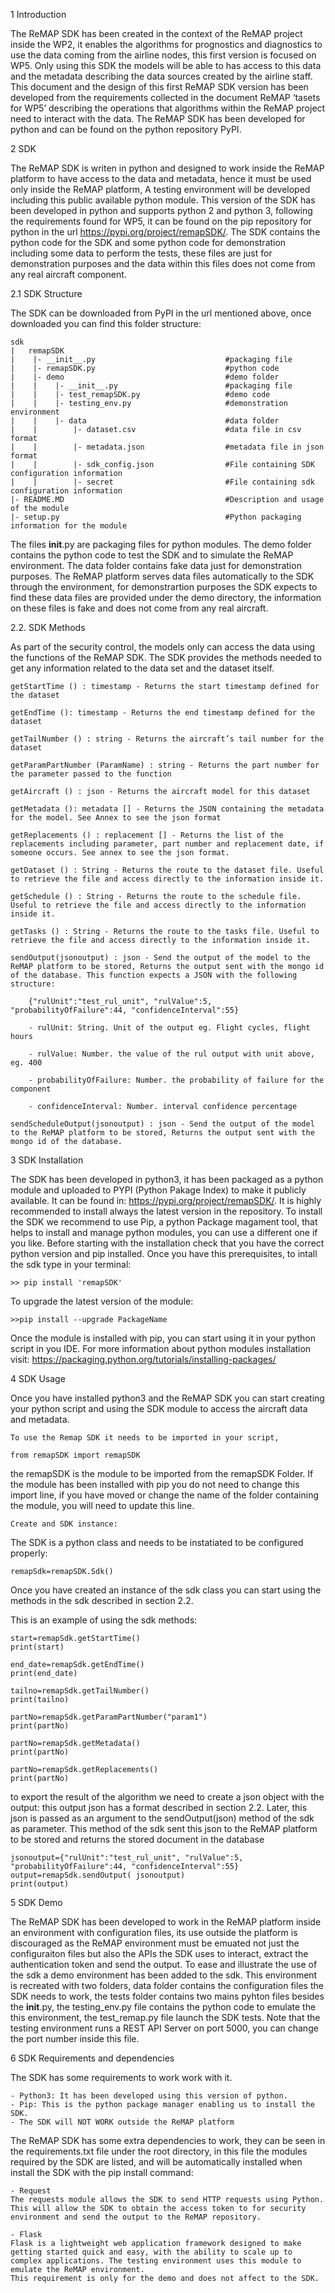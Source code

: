 1	Introduction

The ReMAP SDK has been created in the context of the ReMAP project inside the WP2, it enables the algorithms for prognostics and diagnostics to use the data coming from the airline nodes, this first version is focused on WP5. Only using this SDK the models will be able to has access to this data and the metadata describing the data sources created by the airline staff.
This document and the design of this first ReMAP SDK version has been developed from the requirements collected in the document ReMAP ‘tasets for WP5’ describing the operations that algorithms within the ReMAP project need to interact with the data.
The ReMAP SDK has been developed for python and can be found on the python repository PyPI.

2	SDK

The ReMAP SDK is writen in python and designed to work inside the ReMAP platform to have access to the data and metadata, hence it must be used only inside the ReMAP platform, A testing environment will be developed including this public available python module.
This version of the SDK has been developed in python and supports python 2 and python 3, following the requirements found for WP5, it can be found on the pip repository for python in the url https://pypi.org/project/remapSDK/. The SDK contains the python code for the SDK and some python code for demonstration including some data to perform the tests, these files are just for demonstration purposes and the data within this files does not come from any real aircraft component.

2.1	SDK Structure

The SDK can be downloaded from PyPI in the url mentioned above, once downloaded you can find this folder structure:

    sdk
    |   remapSDK                
    |    |- __init__.py                             #packaging file
    |    |- remapSDK.py                             #python code    
    |    |- demo                                    #demo folder
    |    |    |- __init__.py                        #packaging file
    |    |    |- test_remapSDK.py                   #demo code
    |    |    |- testing_env.py                     #demonstration environment
    |    |    |- data                               #data folder
    |    |        |- dataset.csv                    #data file in csv format
    |    |        |- metadata.json                  #metadata file in json format
    |    |        |- sdk_config.json                #File containing SDK configuration information
    |    |        |- secret                         #File containing sdk configuration information
    |- README.MD                                    #Description and usage of the module
    |- setup.py                                     #Python packaging information for the module

The files __init__.py are packaging files for python modules. 
The demo folder contains the python code to test the SDK and to simulate the ReMAP environment. The data folder contains fake data just for demonstration purposes.
The ReMAP platform serves data files automatically to the SDK through the environment, for demonstrartion purposes the SDK expects to find these data files are provided under the demo directory, the information on these files is fake and does not come from any real aircraft.


2.2.	SDK Methods

As part of the security control, the models only can access the data using the functions of the ReMAP SDK. The SDK provides the methods needed to get any information related to the data set and the dataset itself.

    getStartTime () : timestamp - Returns the start timestamp defined for the dataset

    getEndTime (): timestamp - Returns the end timestamp defined for the dataset

    getTailNumber () : string - Returns the aircraft’s tail number for the dataset 

    getParamPartNumber (ParamName) : string - Returns the part number for the parameter passed to the function
    
    getAircraft () : json - Returns the aircraft model for this dataset

    getMetadata (): metadata [] - Returns the JSON containing the metadata for the model. See Annex to see the json format

    getReplacements () : replacement [] - Returns the list of the replacements including parameter, part number and replacement date, if someone occurs. See annex to see the json format.

    getDataset () : String - Returns the route to the dataset file. Useful to retrieve the file and access directly to the information inside it.

    getSchedule () : String - Returns the route to the schedule file. Useful to retrieve the file and access directly to the information inside it.

    getTasks () : String - Returns the route to the tasks file. Useful to retrieve the file and access directly to the information inside it.

    sendOutput(jsonoutput) : json - Send the output of the model to the ReMAP platform to be stored, Returns the output sent with the mongo id of the database. This function expects a JSON with the following structure:

        {"rulUnit":"test_rul_unit", "rulValue":5, "probabilityOfFailure":44, "confidenceInterval":55}

        - rulUnit: String. Unit of the output eg. Flight cycles, flight hours

        - rulValue: Number. the value of the rul output with unit above, eg. 400

        - probabilityOfFailure: Number. the probability of failure for the component

        - confidenceInterval: Number. interval confidence percentage

    sendScheduleOutput(jsonoutput) : json - Send the output of the model to the ReMAP platform to be stored, Returns the output sent with the mongo id of the database.


3  SDK Installation

The SDK has been developed in python3, it has been packaged as a python module and uploaded to PYPI (Python Pakage Index) to make it publicly available. It can be found in: https://pypi.org/project/remapSDK/. It is highly recommended to install always the latest version in the repository.
To install the SDK we recommend to use Pip, a python Package magament tool, that helps to install and manage python modules, you can use a different one if you like. 
Before starting with the installation check that you have the correct python version and pip installed. Once you have this prerequisites, to intall the sdk type in your terminal:

    >> pip install 'remapSDK'

To upgrade the latest version of the module:

    >>pip install --upgrade PackageName

Once the module is installed with pip, you can start using it in your python script in you IDE.
For more information about python modules installation visit: https://packaging.python.org/tutorials/installing-packages/


4	SDK Usage

Once you have installed python3 and the ReMAP SDK you can start creating your python script and using the SDK module to access the aircraft data and metadata.

    To use the Remap SDK it needs to be imported in your script, 

    from remapSDK import remapSDK

the remapSDK is the module to be imported from the remapSDK Folder. If the module has been installed with pip you do not need to change this import line, if you have moved or change the name of the folder containing the module, you will need to update this line.

    Create and SDK instance:

The SDK is a python class and needs to be instatiated to be configured properly:

    remapSdk=remapSDK.Sdk()

Once you have created an instance of the sdk class you can start using the methods in the sdk described in section 2.2.

This is an example of using the sdk methods:

    start=remapSdk.getStartTime()
    print(start)

    end_date=remapSdk.getEndTime()
    print(end_date)

    tailno=remapSdk.getTailNumber()
    print(tailno)

    partNo=remapSdk.getParamPartNumber("param1")
    print(partNo)

    partNo=remapSdk.getMetadata()
    print(partNo)

    partNo=remapSdk.getReplacements()
    print(partNo)

to export the result of the algorithm we need to create a json object with the output:
this output json has a format described in section 2.2.
Later, this json is passed as an argument to the sendOutput(json) method of the sdk as parameter. This method of the sdk sent this json to the ReMAP platform to be stored and returns the stored document in the database

    jsonoutput={"rulUnit":"test_rul_unit", "rulValue":5, "probabilityOfFailure":44, "confidenceInterval":55}
    output=remapSdk.sendOutput( jsonoutput)
    print(output)


5	SDK Demo

The ReMAP SDK has been developed to work in the ReMAP platform inside an environment with configuration files, its use outside the platform is discouraged as the ReMAP environment must be emuated not just the configuraiton files but also the APIs the SDK uses to interact, extract the authentication token and send the output.
To ease and illustrate the use of the sdk a demo environment has been added to the sdk. This environment is recreated with two folders, data folder contains the configuration files the SDK needs to work, the tests folder contains two mains pyhton files besides the __init__.py, the testing_env.py file contains the python code to emulate the this environment, the test_remap.py file launch the SDK tests. 
Note that the testing environment runs a REST API Server on port 5000, you can change the port number inside this file.


6	SDK Requirements and dependencies

The SDK has some requirements to work work with it.

    - Python3: It has been developed using this version of python.
    - Pip: This is the python package manager enabling us to install the SDK.
    - The SDK will NOT WORK outside the ReMAP platform

The ReMAP SDK has some extra dependencies to work, they can be seen in the requirements.txt file under the root directory, in this file the modules required by the SDK are listed, and will be automatically installed when install the SDK with the pip install command:

    - Request	
    The requests module allows the SDK to send HTTP requests using Python. This will allow the SDK to obtain the access token to for security environment and send the output to the ReMAP repository.

    - Flask	
    Flask is a lightweight web application framework designed to make getting started quick and easy, with the ability to scale up to complex applications. The testing environment uses this module to emulate the ReMAP environment.
    This requirement is only for the demo and does not affect to the SDK.